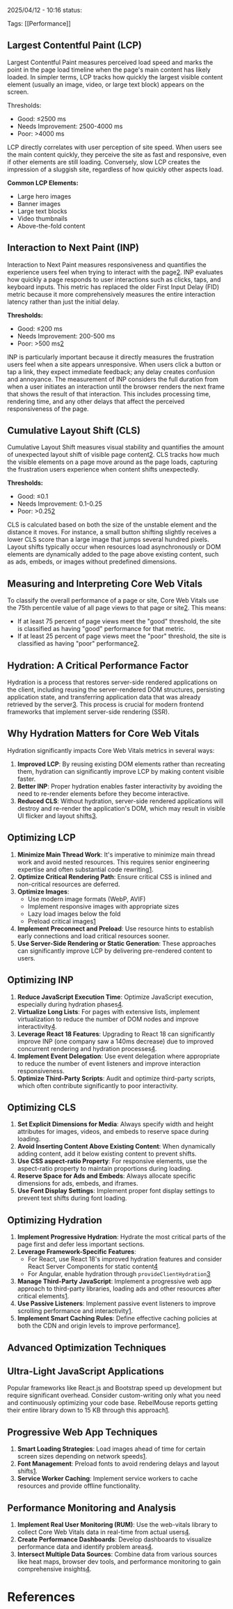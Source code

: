 2025/04/12  -  10:16
status: 

Tags: [[Performance]]  

## Largest Contentful Paint (LCP)

Largest Contentful Paint measures perceived load speed and marks the point in the page load timeline when the page's main content has likely loaded. In simpler terms, LCP tracks how quickly the largest visible content element (usually an image, video, or large text block) appears on the screen.

Thresholds:
- Good: ≤2500 ms
- Needs Improvement: 2500-4000 ms
- Poor: >4000 ms

LCP directly correlates with user perception of site speed. When users see the main content quickly, they perceive the site as fast and responsive, even if other elements are still loading. Conversely, slow LCP creates the impression of a sluggish site, regardless of how quickly other aspects load.

**Common LCP Elements:**
- Large hero images
- Banner images
- Large text blocks
- Video thumbnails
- Above-the-fold content
## Interaction to Next Paint (INP)

Interaction to Next Paint measures responsiveness and quantifies the experience users feel when trying to interact with the page[2](https://web.dev/articles/defining-core-web-vitals-thresholds). INP evaluates how quickly a page responds to user interactions such as clicks, taps, and keyboard inputs. This metric has replaced the older First Input Delay (FID) metric because it more comprehensively measures the entire interaction latency rather than just the initial delay.

**Thresholds:**
- Good: ≤200 ms
- Needs Improvement: 200-500 ms
- Poor: >500 ms[2](https://web.dev/articles/defining-core-web-vitals-thresholds)

INP is particularly important because it directly measures the frustration users feel when a site appears unresponsive. When users click a button or tap a link, they expect immediate feedback; any delay creates confusion and annoyance.
The measurement of INP considers the full duration from when a user initiates an interaction until the browser renders the next frame that shows the result of that interaction. This includes processing time, rendering time, and any other delays that affect the perceived responsiveness of the page.

## Cumulative Layout Shift (CLS)
Cumulative Layout Shift measures visual stability and quantifies the amount of unexpected layout shift of visible page content[2](https://web.dev/articles/defining-core-web-vitals-thresholds). CLS tracks how much the visible elements on a page move around as the page loads, capturing the frustration users experience when content shifts unexpectedly.

**Thresholds:**
- Good: ≤0.1
- Needs Improvement: 0.1-0.25
- Poor: >0.25[2](https://web.dev/articles/defining-core-web-vitals-thresholds)

CLS is calculated based on both the size of the unstable element and the distance it moves. For instance, a small button shifting slightly receives a lower CLS score than a large image that jumps several hundred pixels.
Layout shifts typically occur when resources load asynchronously or DOM elements are dynamically added to the page above existing content, such as ads, embeds, or images without predefined dimensions.

## Measuring and Interpreting Core Web Vitals

To classify the overall performance of a page or site, Core Web Vitals use the 75th percentile value of all page views to that page or site[2](https://web.dev/articles/defining-core-web-vitals-thresholds). This means:

- If at least 75 percent of page views meet the "good" threshold, the site is classified as having "good" performance for that metric.
- If at least 25 percent of page views meet the "poor" threshold, the site is classified as having "poor" performance[2](https://web.dev/articles/defining-core-web-vitals-thresholds).

## Hydration: A Critical Performance Factor

Hydration is a process that restores server-side rendered applications on the client, including reusing the server-rendered DOM structures, persisting application state, and transferring application data that was already retrieved by the server[3](https://angular.dev/guide/hydration). This process is crucial for modern frontend frameworks that implement server-side rendering (SSR).
## Why Hydration Matters for Core Web Vitals

Hydration significantly impacts Core Web Vitals metrics in several ways:
1. **Improved LCP**: By reusing existing DOM elements rather than recreating them, hydration can significantly improve LCP by making content visible faster.
2. **Better INP**: Proper hydration enables faster interactivity by avoiding the need to re-render elements before they become interactive.
3. **Reduced CLS**: Without hydration, server-side rendered applications will destroy and re-render the application's DOM, which may result in visible UI flicker and layout shifts[3](https://angular.dev/guide/hydration).

## Optimizing LCP
1. **Minimize Main Thread Work**: It's imperative to minimize main thread work and avoid nested resources. This requires senior engineering expertise and often substantial code rewriting[1](https://www.rebelmouse.com/how-to-improve-core-web-vitals).
2. **Optimize Critical Rendering Path**: Ensure critical CSS is inlined and non-critical resources are deferred.
3. **Optimize Images**:
    - Use modern image formats (WebP, AVIF)
    - Implement responsive images with appropriate sizes
    - Lazy load images below the fold
    - Preload critical images[1](https://www.rebelmouse.com/how-to-improve-core-web-vitals)
4. **Implement Preconnect and Preload**: Use resource hints to establish early connections and load critical resources sooner.
5. **Use Server-Side Rendering or Static Generation**: These approaches can significantly improve LCP by delivering pre-rendered content to users.

## Optimizing INP
1. **Reduce JavaScript Execution Time**: Optimize JavaScript execution, especially during hydration phases[4](https://dev.to/noriste/how-preply-improved-inp-on-a-nextjs-application-without-react-server-components-and-app-router-j8c).
2. **Virtualize Long Lists**: For pages with extensive lists, implement virtualization to reduce the number of DOM nodes and improve interactivity[4](https://dev.to/noriste/how-preply-improved-inp-on-a-nextjs-application-without-react-server-components-and-app-router-j8c).
3. **Leverage React 18 Features**: Upgrading to React 18 can significantly improve INP (one company saw a 140ms decrease) due to improved concurrent rendering and hydration processes[4](https://dev.to/noriste/how-preply-improved-inp-on-a-nextjs-application-without-react-server-components-and-app-router-j8c).
4. **Implement Event Delegation**: Use event delegation where appropriate to reduce the number of event listeners and improve interaction responsiveness.
5. **Optimize Third-Party Scripts**: Audit and optimize third-party scripts, which often contribute significantly to poor interactivity.
## Optimizing CLS
1. **Set Explicit Dimensions for Media**: Always specify width and height attributes for images, videos, and embeds to reserve space during loading.
2. **Avoid Inserting Content Above Existing Content**: When dynamically adding content, add it below existing content to prevent shifts.
3. **Use CSS aspect-ratio Property**: For responsive elements, use the aspect-ratio property to maintain proportions during loading.
4. **Reserve Space for Ads and Embeds**: Always allocate specific dimensions for ads, embeds, and iframes.
5. **Use Font Display Settings**: Implement proper font display settings to prevent text shifts during font loading.
## Optimizing Hydration
1. **Implement Progressive Hydration**: Hydrate the most critical parts of the page first and defer less important sections.
2. **Leverage Framework-Specific Features**:
    - For React, use React 18's improved hydration features and consider React Server Components for static content[4](https://dev.to/noriste/how-preply-improved-inp-on-a-nextjs-application-without-react-server-components-and-app-router-j8c)
    - For Angular, enable hydration through `provideClientHydration`[3](https://angular.dev/guide/hydration)
3. **Manage Third-Party JavaScript**: Implement a progressive web app approach to third-party libraries, loading ads and other resources after critical elements[1](https://www.rebelmouse.com/how-to-improve-core-web-vitals).
4. **Use Passive Listeners**: Implement passive event listeners to improve scrolling performance and interactivity[1](https://www.rebelmouse.com/how-to-improve-core-web-vitals).
5. **Implement Smart Caching Rules**: Define effective caching policies at both the CDN and origin levels to improve performance[1](https://www.rebelmouse.com/how-to-improve-core-web-vitals).

## Advanced Optimization Techniques

## Ultra-Light JavaScript Applications
Popular frameworks like React.js and Bootstrap speed up development but require significant overhead. Consider custom-writing only what you need and continuously optimizing your code base. RebelMouse reports getting their entire library down to 15 KB through this approach[1](https://www.rebelmouse.com/how-to-improve-core-web-vitals).
## Progressive Web App Techniques
1. **Smart Loading Strategies**: Load images ahead of time for certain screen sizes depending on network speeds[1](https://www.rebelmouse.com/how-to-improve-core-web-vitals).
2. **Font Management**: Preload fonts to avoid rendering delays and layout shifts[1](https://www.rebelmouse.com/how-to-improve-core-web-vitals).
3. **Service Worker Caching**: Implement service workers to cache resources and provide offline functionality.
## Performance Monitoring and Analysis
1. **Implement Real User Monitoring (RUM)**: Use the web-vitals library to collect Core Web Vitals data in real-time from actual users[4](https://dev.to/noriste/how-preply-improved-inp-on-a-nextjs-application-without-react-server-components-and-app-router-j8c).
2. **Create Performance Dashboards**: Develop dashboards to visualize performance data and identify problem areas[4](https://dev.to/noriste/how-preply-improved-inp-on-a-nextjs-application-without-react-server-components-and-app-router-j8c).
3. **Intersect Multiple Data Sources**: Combine data from various sources like heat maps, browser dev tools, and performance monitoring to gain comprehensive insights[4](https://dev.to/noriste/how-preply-improved-inp-on-a-nextjs-application-without-react-server-components-and-app-router-j8c).

# References
